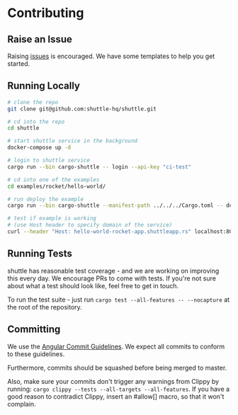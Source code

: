 # Contributing

## Raise an Issue

Raising [issues](https://github.com/shuttle-hq/shuttle/issues) is encouraged. We have some templates to help you get started.

## Running Locally

```bash
# clone the repo
git clone git@github.com:shuttle-hq/shuttle.git

# cd into the repo
cd shuttle

# start shuttle service in the background
docker-compose up -d

# login to shuttle service
cargo run --bin cargo-shuttle -- login --api-key "ci-test"

# cd into one of the examples
cd examples/rocket/hello-world/

# run deploy the example
cargo run --bin cargo-shuttle --manifest-path ../../../Cargo.toml -- deploy 

# test if example is working
# (use Host header to specify domain of the service)
curl --header "Host: hello-world-rocket-app.shuttleapp.rs" localhost:8000/hello 
```

## Running Tests

shuttle has reasonable test coverage - and we are working on improving this
every day. We encourage PRs to come with tests. If you're not sure about
what a test should look like, feel free to get in touch.

To run the test suite - just run `cargo test --all-features -- --nocapture` at the root of the repository.

## Committing

We use the [Angular Commit Guidelines](https://github.com/angular/angular/blob/master/CONTRIBUTING.md#commit). We expect all commits to conform to these guidelines.

Furthermore, commits should be squashed before being merged to master.

Also, make sure your commits don't trigger any warnings from Clippy by running: `cargo clippy --tests --all-targets --all-features`. If you have a good reason to contradict Clippy, insert an #allow[] macro, so that it won't complain.

